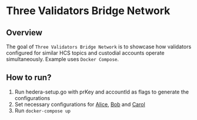 # Three Validators Bridge Network

## Overview

The goal of `Three Validators Bridge Network` is to showcase how validators configured
for similar HCS topics and custodial accounts operate simultaneously.
Example uses `Docker Compose`.

## How to run?

1. Run hedera-setup.go with prKey and accountId as flags to generate the configurations
2. Set necessary configurations for [Alice](./alice/config/application.yml), [Bob](./bob/config/application.yml)
   and [Carol](./carol/config/application.yml)
3. Run `docker-compose up`
